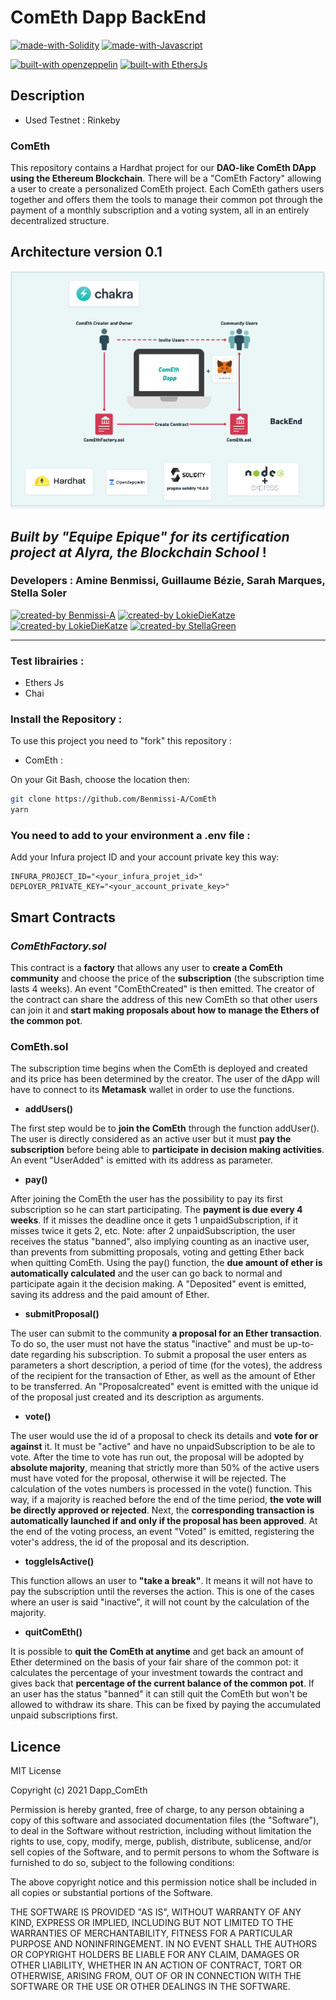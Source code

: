 # ComEth Dapp BackEnd

[![made-with-Solidity](https://img.shields.io/badge/Made%20with-Solidity-1f425f.svg)](https://docs.soliditylang.org/en/v0.8.7/) [![made-with-Javascript](https://img.shields.io/badge/Made%20with-Javascript-1f425f.svg)](https://developer.mozilla.org/fr/docs/Web/JavaScript)

[![built-with openzeppelin](https://img.shields.io/badge/built%20with-OpenZeppelin-3677FF)](https://docs.openzeppelin.com/)
[![built-with EthersJs](https://img.shields.io/badge/built%20with-EthersJs-3677FF)](https://docs.ethers.io/v5/)

## Description

- Used Testnet : Rinkeby

### **ComEth**

This repository contains a Hardhat project for our **DAO-like ComEth DApp using the Ethereum Blockchain**. There will be a "ComEth Factory" allowing a user to create a personalized ComEth project. Each ComEth gathers users together and offers them the tools to manage their common pot through the payment of a monthly subscription and a voting system, all in an entirely decentralized structure.

## Architecture version 0.1

![back-architecture](./back-architecture.png)

## _Built by "Equipe Epique" for its certification project at Alyra, the Blockchain School_ !

### Developers : Amine Benmissi, Guillaume Bézie, Sarah Marques, Stella Soler

[![created-by Benmissi-A](https://img.shields.io/badge/created%20by-Benmissi-FFA07A)](https://github.com/Benmissi-A)
[![created-by LokieDieKatze](https://img.shields.io/badge/created%20by-GuillaumeB75-FFA07A)](https://github.com/GuillaumeB75)
[![created-by LokieDieKatze](https://img.shields.io/badge/created%20by-LokiDieKatze-FFA07A)](https://github.com/LokiDieKatze)
[![created-by StellaGreen](https://img.shields.io/badge/created%20by-StellaGreen-FFA07A)](https://github.com/StellaGreen)

---

### Test librairies :

- Ethers Js
- Chai

### Install the Repository :

To use this project you need to "fork" this repository :

- ComEth :

On your Git Bash, choose the location then:

```zsh
git clone https://github.com/Benmissi-A/ComEth
yarn
```

### You need to add to your environment a .env file :

Add your Infura project ID and your account private key this way:

```
INFURA_PROJECT_ID="<your_infura_projet_id>"
DEPLOYER_PRIVATE_KEY="<your_account_private_key>"
```

## Smart Contracts

### **_ComEthFactory.sol_**

This contract is a **factory** that allows any user to **create a ComEth community** and choose the price of the **subscription** (the subscription time lasts 4 weeks). An event "ComEthCreated" is then emitted. The creator of the contract can share the address of this new ComEth so that other users can join it and **start making proposals about how to manage the Ethers of the common pot**.

### **ComEth.sol**

The subscription time begins when the ComEth is deployed and created and its price has been determined by the creator. The user of the dApp will have to connect to its **Metamask** wallet in order to use the functions.

- **addUsers()**

The first step would be to **join the ComEth** through the function addUser(). The user is directly considered as an active user but it must **pay the subscription** before being able to **participate in decision making activities**.
An event "UserAdded" is emitted with its address as parameter.

- **pay()**

After joining the ComEth the user has the possibility to pay its first subscription so he can start participating.
The **payment is due every 4 weeks**. If it misses the deadline once it gets 1 unpaidSubscription, if it misses twice it gets 2, etc. Note: after 2 unpaidSubscription, the user receives the status "banned", also implying counting as an inactive user, than prevents from submitting proposals, voting and getting Ether back when quitting ComEth. Using the pay() function, the **due amount of ether is automatically calculated** and the user can go back to normal and participate again it the decision making.
A "Deposited" event is emitted, saving its address and the paid amount of Ether.

- **submitProposal()**

The user can submit to the community **a proposal for an Ether transaction**. To do so, the user must not have the status "inactive" and must be up-to-date regarding his subscription.
To submit a proposal the user enters as parameters a short description, a period of time (for the votes), the address of the recipient for the transaction of Ether, as well as the amount of Ether to be transferred.
An "Proposalcreated" event is emitted with the unique id of the proposal just created and its description as arguments.

- **vote()**

The user would use the id of a proposal to check its details and **vote for or against** it.
It must be "active" and have no unpaidSubscription to be ale to vote.
After the time to vote has run out, the proposal will be adopted by **absolute majority**, meaning that strictly more than 50% of the active users must have voted for the proposal, otherwise it will be rejected.
The calculation of the votes numbers is processed in the vote() function. This way, if a majority is reached before the end of the time period, **the vote will be directly approved or rejected**.
Next, the **corresponding transaction is automatically launched if and only if the proposal has been approved**.
At the end of the voting process, an event "Voted" is emitted, registering the voter's address, the id of the proposal and its description.

- **toggleIsActive()**

This function allows an user to **"take a break"**. It means it will not have to pay the subscription until the reverses the action. This is one of the cases where an user is said "inactive", it will not count by the calculation of the majority.

- **quitComEth()**

It is possible to **quit the ComEth at anytime** and get back an amount of Ether determined on the basis of your fair share of the common pot: it calculates the percentage of your investment towards the contract and gives back that **percentage of the current balance of the common pot**.
If an user has the status "banned" it can still quit the ComEth but won't be allowed to withdraw its share. This can be fixed by paying the accumulated unpaid subscriptions first.

## Licence

MIT License

Copyright (c) 2021 Dapp_ComEth

Permission is hereby granted, free of charge, to any person obtaining a copy
of this software and associated documentation files (the "Software"), to deal
in the Software without restriction, including without limitation the rights
to use, copy, modify, merge, publish, distribute, sublicense, and/or sell
copies of the Software, and to permit persons to whom the Software is
furnished to do so, subject to the following conditions:

The above copyright notice and this permission notice shall be included in all
copies or substantial portions of the Software.

THE SOFTWARE IS PROVIDED "AS IS", WITHOUT WARRANTY OF ANY KIND, EXPRESS OR
IMPLIED, INCLUDING BUT NOT LIMITED TO THE WARRANTIES OF MERCHANTABILITY,
FITNESS FOR A PARTICULAR PURPOSE AND NONINFRINGEMENT. IN NO EVENT SHALL THE
AUTHORS OR COPYRIGHT HOLDERS BE LIABLE FOR ANY CLAIM, DAMAGES OR OTHER
LIABILITY, WHETHER IN AN ACTION OF CONTRACT, TORT OR OTHERWISE, ARISING FROM,
OUT OF OR IN CONNECTION WITH THE SOFTWARE OR THE USE OR OTHER DEALINGS IN THE
SOFTWARE.